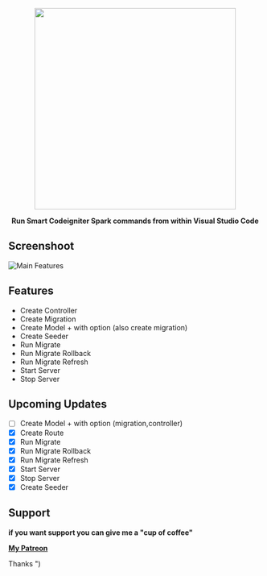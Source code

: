 <p align="center"><img src="https://res.cloudinary.com/aibnuhibban/image/upload/v1588949956/Github/Codeigniter%20Spark/main_screenshot_qkautp.png" width="400">
</p>
<p align="center"><b>Run Smart Codeigniter Spark commands from within Visual Studio Code</b></p>


## Screenshoot
![Main Features]()

## Features

 - Create Controller
 - Create Migration
 - Create Model + with option (also create migration)
 - Create Seeder
 - Run Migrate
 - Run Migrate Rollback
 - Run Migrate Refresh
 - Start Server
 - Stop Server

## Upcoming Updates

 - [ ] Create Model + with option (migration,controller)
 - [x] Create Route
 - [x] Run Migrate
 - [x] Run Migrate Rollback
 - [x] Run Migrate Refresh
 - [x] Start Server
 - [x] Stop Server
 - [x] Create Seeder

## Support
**if you want support you can give me a "cup of coffee"**

**[My Patreon](https://www.patreon.com/join/leenuksid)**

Thanks ")
